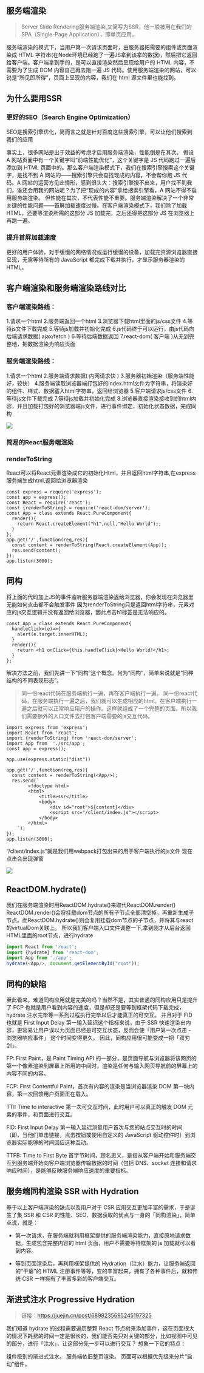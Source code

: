## 服务端渲染

> Server Slide Rendering服务端渲染,又简写为SSR，他一般被用在我们的SPA（Single-Page Application），即单页应用。 

服务端渲染的模式下，当用户第一次请求页面时，由服务器把需要的组件或页面渲染成 HTML 字符串(在Node环境已经跑了一遍JS拿到该拿的数据)，然后把它返回给客户端。客户端拿到手的，是可以直接渲染然后呈现给用户的 HTML 内容，不需要为了生成 DOM 内容自己再去跑一遍 JS 代码。使用服务端渲染的网站，可以说是“所见即所得”，页面上呈现的内容，我们在 html 源文件里也能找到。


## 为什么要用SSR
### 更好的SEO（Search Engine Optimization）
SEO是搜索引擎优化，简而言之就是针对百度这些搜索引擎，可以让他们搜索到我们的应用

事实上，很多网站是出于效益的考虑才启用服务端渲染，性能倒是在其次。
假设 A 网站页面中有一个关键字叫“前端性能优化”，这个关键字是 JS 代码跑过一遍后添加到 HTML 页面中的。那么客户端渲染模式下，我们在搜索引擎搜索这个关键字，是找不到 A 网站的——搜索引擎只会查找现成的内容，不会帮你跑 JS 代码。A 网站的运营方见此情形，感到很头大：搜索引擎搜不出来，用户找不到我们，谁还会用我的网站呢？为了把“现成的内容”拿给搜索引擎看，A 网站不得不启用服务端渲染。
但性能在其次，不代表性能不重要。服务端渲染解决了一个非常关键的性能问题——首屏加载速度过慢。在客户端渲染模式下，我们除了加载 HTML，还要等渲染所需的这部分 JS 加载完，之后还得把这部分 JS 在浏览器上再跑一遍。
### 提升首屏加载速度
更好的用户体验，对于缓慢的网络情况或运行缓慢的设备，加载完资源浏览器直接呈现，无需等待所有的 JavaScript 都完成下载并执行，才显示服务器渲染的HTML。

## 客户端渲染和服务端渲染路线对比
### 客户端渲染路线：
1.请求一个html
2.服务端返回一个html
3.浏览器下载html里面的js/css文件
4.等待js文件下载完成
5.等待js加载并初始化完成
6.js代码终于可以运行，由js代码向后端请求数据( ajax/fetch )
6.等待后端数据返回
7.react-dom( 客户端 )从无到完整地，把数据渲染为响应页面
### 服务端渲染路线：
1.请求一个html
2.服务端请求数据( 内网请求快 )
3.服务器初始渲染（服务端性能好，较快）
4.服务端读取浏览器端打包好的index.html文件为字符串，将渲染好的组件、样式、数据塞入html字符串，返回给浏览器
5.客户端请求js/css文件
6.等待js文件下载完成
7.等待js加载并初始化完成
8.浏览器直接渲染接收到的html内容，并且加载打包好的浏览器端js文件，进行事件绑定，初始化状态数据，完成同构

![](/img/blog/s1/1.png)

### 简易的React服务端渲染

### renderToString
React可以将React元素渲染成它的初始化Html，并且返回html字符串,在express服务端生成html,返回给浏览器渲染

```
const express = require('express');
const app = express();
const React = require('react');
const {renderToString} = require('react-dom/server');
const App = class extends React.PureComponent{
  render(){
    return React.createElement("h1",null,"Hello World");;
  }
};
app.get('/',function(req,res){
  const content = renderToString(React.createElement(App));
  res.send(content);
});
app.listen(3000);
```

## 同构
将上面的代码加上JS的事件监听服务器端渲染返给浏览器，你会发现在浏览器里无能如何点击都不会触发事件
因为renderToString只是返回html字符串，元素对应的js交互逻辑并没有返回给浏览器，因此点击h1标签是无法响应的。
```
const App = class extends React.PureComponent{
  handleClick=(e)=>{
    alert(e.target.innerHTML);
  }
  render(){
    return <h1 onClick={this.handleClick}>Hello World!</h1>;
  }
};
```
解决方法之前，我们先讲一下“同构”这个概念。何为“同构”，简单来说就是“同种结构的不同表现形态”。

> 同一份react代码在服务端执行一遍，再在客户端执行一遍。
同一份react代码，在服务端执行一遍之后，我们就可以生成相应的html。在客户端执行一遍之后就可以正常响应用户的操作。这样就组成了一个完整的页面。所以我们需要额外的入口文件去打包客户端需要的js交互代码。
```
import express from 'express';
import React from 'react';
import {renderToString} from 'react-dom/server';
import App from  './src/app';
const app = express();

app.use(express.static("dist"))

app.get('/',function(req,res){
  const content = renderToString(<App/>);
  res.send(`
        <!doctype html>
        <html>
            <title>ssr</title>
            <body>
                <div id="root">${content}</div>
                <script src="/client/index.js"></script>
            </body> 
        </html>
    `);
});
app.listen(3000);
```
“/client/index.js”就是我们用webpack打包出来的用于客户端执行的js文件
现在点击会出现弹窗

![](/img/blog/s1/2.png)
## ReactDOM.hydrate()
我们在服务端渲染时用ReactDOM.hydrate()来取代ReactDOM.render()
ReactDOM.render()会将挂载dom节点的所有子节点全部清空掉，再重新生成子节点。而ReactDOM.hydrate()则会复用挂载dom节点的子节点，并将其与react的virtualDom关联上。
所以我们客户端入口文件调整一下,拿到刚才从后台返回HTML里面的root节点，进行hydrate

```js
import React from 'react';
import {hydrate} from 'react-dom';
import App from './app';
hydrate(<App/>, document.getElementById("root"));
```




## 同构的缺陷
至此看来，难道同构应用就是完美的吗？当然不是，其实普通的同构应用只是提升了 FCP 也就是用户看到内容的速度，但是却还是要等到框架代码下载完成，hydrate 注水完毕等一系列过程执行完毕以后才能真正的可交互。
并且对于 FID 也就是 First Input Delay 第一输入延迟这个指标来说，由于 SSR 快速渲染出内容，更容易让用户误以为页面已经是可交互状态，反而会使「用户第一次点击 - 浏览器响应事件」 这个时间变得更久。
因此，同构应用很可能变成一把「双刃剑」。

FP: First Paint，是 Paint Timing API 的一部分，是页面导航与浏览器将该网页的第一个像素渲染到屏幕上所用的中间时，渲染是任何与输入网页导航前的屏幕上的内容不同的内容。


FCP: First Contentful Paint，首次有内容的渲染是当浏览器渲染 DOM 第一块内容，第一次回馈用户页面正在载入。


TTI: Time to interactive 第一次可交互时间，此时用户可以真正的触发 DOM 元素的事件，和页面进行交互。


FID: First Input Delay 第一输入延迟测量用户首次与您的站点交互时的时间（即，当他们单击链接，点击按钮或使用自定义的 JavaScript 驱动控件时）到浏览器实际能够的时间回应这种互动。


TTFB: Time to First Byte 首字节时间，顾名思义，是指从客户端开始和服务端交互到服务端开始向客户端浏览器传输数据的时间（包括 DNS、socket 连接和请求响应时间），是能够反映服务端响应速度的重要指标。

## 服务端同构渲染 SSR with Hydration
基于以上客户端渲染的缺点以及用户对于 CSR 应用交互更加丰富的需求，于是诞生了集 SSR 和 CSR 的性能、SEO、数据获取的优点与一身的「同构渲染」，简单点说，就是：


- 第一次请求，在服务端就利用框架提供的服务端渲染能力，直接原地请求数据，生成包含完整内容的 html 页面，用户不需要等待框架的 js 加载就可以看到内容。


- 等到页面渲染后，再利用框架提供的 Hydration（注水）能力，让服务端返回的“干瘪”的 HTML 注册事件等等，变的丰富起来，拥有了各种事件后，就和传统 CSR 一样拥有了丰富多彩的客户端交互。

## 渐进式注水 Progressive Hydration
> 链接：https://juejin.cn/post/6898235695245197325

我们知道 hydrate 的过程需要遍历整颗 React 节点树来添加事件，这在页面很大的情况下耗费的时间一定是很长的，我们能否先只对关键的部分，比如视图中可见的部分，进行「注水」，让这部分先一步可以进行交互？
想象一下它的特点：

组件级别的渐进式注水。
服务端依旧整页渲染。
页面可以根据优先级来分片“启动”组件。
